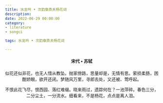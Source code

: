 ```yaml
---
title: 水龙吟 • 次韵章质夫杨花词
description:
date: 2022-06-29 00:00:00
category:
- literature
- songci

tags: 水龙吟 • 次韵章质夫杨花词

---
```


<div id="poem-author">
    宋代 • 苏轼
</div>
<div id="poem-body">
<p class="poem-paragraph">似花还似非花，也无人惜从教坠。抛家傍路，思量却是，无情有思。萦损柔肠，困酣娇眼，欲开还闭。梦随风万里，寻郎去处，又还被、莺呼起。</p>
<p class="poem-paragraph">不恨此花飞尽，恨西园、落红难缀。晓来雨过，遗踪何在？一池萍碎。春色三分，二分尘土，一分流水。细看来，不是杨花，点点是离人泪。</p>

</div>

<style>

#poem-author {
    width: 100%;
    text-align: center;
    margin: 20px 0;
    font-weight: bold;
}
#poem-body {
    width: 100%;
    text-align: center;
}
.poem-paragraph {
    font-family: "仿宋"
}

</style>